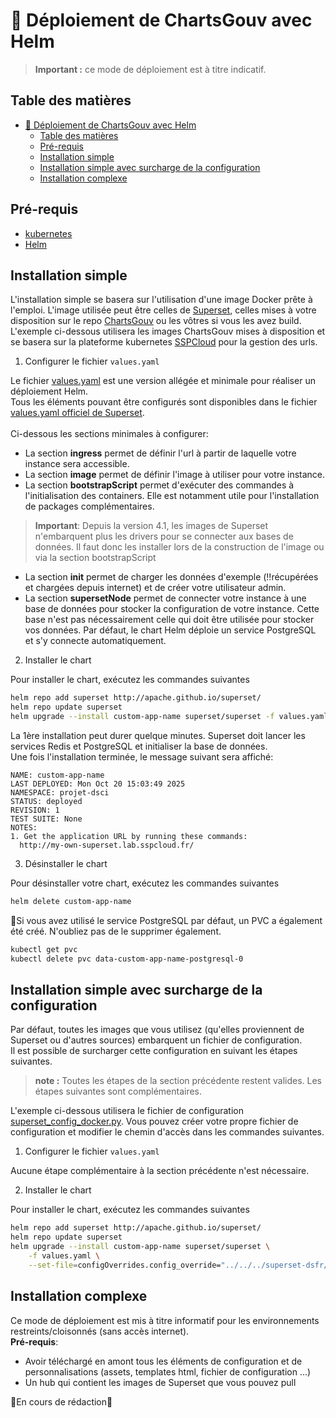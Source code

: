 # 🚀 Déploiement de ChartsGouv avec Helm

> **Important :** ce mode de déploiement est à titre indicatif.

## Table des matières
- [🚀 Déploiement de ChartsGouv avec Helm](#-déploiement-de-chartsgouv-avec-helm)
  - [Table des matières](#table-des-matières)
  - [Pré-requis](#pré-requis)
  - [Installation simple](#installation-simple)
  - [Installation simple avec surcharge de la configuration](#installation-simple-avec-surcharge-de-la-configuration)
  - [Installation complexe](#installation-complexe)

## Pré-requis

- [kubernetes](https://kubernetes.io/)
- [Helm](https://helm.sh/docs/)

## Installation simple

L'installation simple se basera sur l'utilisation d'une image Docker prête à l'emploi. L'image utilisée peut être celles de [Superset](https://hub.docker.com/r/apache/superset/tags?name=5.0), celles mises à votre disposition sur le repo [ChartsGouv](https://github.com/etalab-ia/chartsgouv/pkgs/container/chartsgouv) ou les vôtres si vous les avez build.  
L'exemple ci-dessous utilisera les images ChartsGouv mises à disposition et se basera sur la plateforme kubernetes [SSPCloud](https://datalab.sspcloud.fr/) pour la gestion des urls.

1. Configurer le fichier `values.yaml`

Le fichier [values.yaml](values.yaml) est une version allégée et minimale pour réaliser un déploiement Helm.  
Tous les éléments pouvant être configurés sont disponibles dans le fichier [values.yaml officiel de Superset](https://github.com/apache/superset/blob/master/helm/superset/values.yaml).  
<br>
Ci-dessous les sections minimales à configurer:

- La section **ingress** permet de définir l'url à partir de laquelle votre instance sera accessible.  
- La section **image** permet de définir l'image à utiliser pour votre instance.  
- La section **bootstrapScript** permet d'exécuter des commandes à l'initialisation des containers. Elle est notamment utile pour l'installation de packages complémentaires.
> **Important**: Depuis la version 4.1, les images de Superset n'embarquent plus les drivers pour se connecter aux bases de données. Il faut donc les installer lors de la construction de l'image ou via la section bootstrapScript
- La section **init** permet de charger les données d'exemple (‼️récupérées et chargées depuis internet) et de créer votre utilisateur admin.  
- La section **supersetNode** permet de connecter votre instance à une base de données pour stocker la configuration de votre instance. Cette base n'est pas nécessairement celle qui doit être utilisée pour stocker vos données. Par défaut,
le chart Helm déploie un service PostgreSQL et s'y connecte automatiquement.  


2. Installer le chart

Pour installer le chart, exécutez les commandes suivantes

``` bash
helm repo add superset http://apache.github.io/superset/
helm repo update superset
helm upgrade --install custom-app-name superset/superset -f values.yaml
```

La 1ère installation peut durer quelque minutes. Superset doit lancer les services Redis et PostgreSQL et initialiser la base de données.  
Une fois l'installation terminée, le message suivant sera affiché:
```
NAME: custom-app-name
LAST DEPLOYED: Mon Oct 20 15:03:49 2025
NAMESPACE: projet-dsci
STATUS: deployed
REVISION: 1
TEST SUITE: None
NOTES:
1. Get the application URL by running these commands:
  http://my-own-superset.lab.sspcloud.fr/
```

3. Désinstaller le chart

Pour désinstaller votre chart, exécutez les commandes suivantes

``` bash
helm delete custom-app-name
```

🚩Si vous avez utilisé le service PostgreSQL par défaut, un PVC a également été créé. N'oubliez pas de le supprimer également.
``` bash
kubectl get pvc
kubectl delete pvc data-custom-app-name-postgresql-0
```

## Installation simple avec surcharge de la configuration

Par défaut, toutes les images que vous utilisez (qu'elles proviennent de Superset ou d'autres sources) embarquent un fichier de configuration.  
Il est possible de surcharger cette configuration en suivant les étapes suivantes.
> **note :** Toutes les étapes de la section précédente restent valides. Les étapes suivantes sont complémentaires.

L'exemple ci-dessous utilisera le fichier de configuration [superset_config_docker.py](../../../superset-dsfr/docker/pythonpath_dev/superset_config_docker.py). Vous pouvez créer votre propre fichier de configuration et modifier le chemin d'accès dans les commandes suivantes.

1. Configurer le fichier `values.yaml`

Aucune étape complémentaire à la section précédente n'est nécessaire.

2. Installer le chart

Pour installer le chart, exécutez les commandes suivantes

``` bash
helm repo add superset http://apache.github.io/superset/
helm repo update superset
helm upgrade --install custom-app-name superset/superset \
    -f values.yaml \
    --set-file=configOverrides.config_override="../../../superset-dsfr/docker/pythonpath_dev/superset_config_docker.py"
```

## Installation complexe

Ce mode de déploiement est mis à titre informatif pour les environnements restreints/cloisonnés (sans accès internet).  
**Pré-requis**: 
- Avoir téléchargé en amont tous les éléments de configuration et de personnalisations (assets, templates html, fichier de configuration ...)
- Un hub qui contient les images de Superset que vous pouvez pull

🚧En cours de rédaction🚧